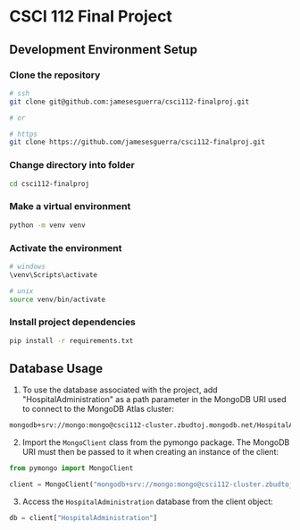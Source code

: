 # CSCI 112 Final Project

## Development Environment Setup

### Clone the repository
```sh
# ssh
git clone git@github.com:jamesesguerra/csci112-finalproj.git

# or

# https
git clone https://github.com/jamesesguerra/csci112-finalproj.git
```

### Change directory into folder
```sh
cd csci112-finalproj
```

### Make a virtual environment
```sh
python -m venv venv
```

### Activate the environment
```sh
# windows
\venv\Scripts\activate

# unix
source venv/bin/activate
```

### Install project dependencies
```sh
pip install -r requirements.txt
```

## Database Usage

1. To use the database associated with the project, add "HospitalAdministration" as a path parameter in the MongoDB URI used to connect to the MongoDB Atlas cluster:
```sh
mongodb+srv://mongo:mongo@csci112-cluster.zbudtoj.mongodb.net/HospitalAdministration?retryWrites=true&w=majority
```

2. Import the `MongoClient` class from the pymongo package. The MongoDB URI must then be passed to it when creating an instance of the client:
```py
from pymongo import MongoClient

client = MongoClient("mongodb+srv://mongo:mongo@csci112-cluster.zbudtoj.mongodb.net/HospitalAdministration?retryWrites=true&w=majority")
```

3. Access the `HospitalAdministration` database from the client object:
```py
db = client["HospitalAdministration"]
```